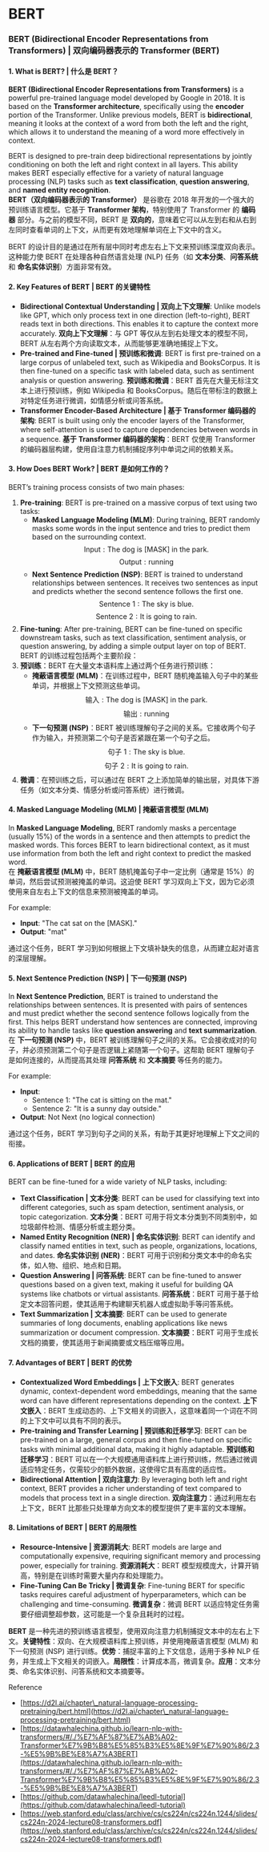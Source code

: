 # BERT

### BERT (Bidirectional Encoder Representations from Transformers) | 双向编码器表示的 Transformer (BERT)

#### 1. **What is BERT? | 什么是 BERT？**

**BERT (Bidirectional Encoder Representations from Transformers)** is a powerful pre-trained language model developed by Google in 2018. It is based on the **Transformer architecture**, specifically using the **encoder** portion of the Transformer. Unlike previous models, BERT is **bidirectional**, meaning it looks at the context of a word from both the left and the right, which allows it to understand the meaning of a word more effectively in context.

BERT is designed to pre-train deep bidirectional representations by jointly conditioning on both the left and right context in all layers. This ability makes BERT especially effective for a variety of natural language processing (NLP) tasks such as **text classification**, **question answering**, and **named entity recognition**.\
**BERT（双向编码器表示的 Transformer）** 是谷歌在 2018 年开发的一个强大的预训练语言模型。它基于 **Transformer 架构**，特别使用了 Transformer 的 **编码器** 部分。与之前的模型不同，BERT 是 **双向的**，意味着它可以从左到右和从右到左同时查看单词的上下文，从而更有效地理解单词在上下文中的含义。

BERT 的设计目的是通过在所有层中同时考虑左右上下文来预训练深度双向表示。这种能力使 BERT 在处理各种自然语言处理 (NLP) 任务（如 **文本分类**、**问答系统** 和 **命名实体识别**）方面非常有效。

#### 2. **Key Features of BERT | BERT 的关键特性**

* **Bidirectional Contextual Understanding | 双向上下文理解**: Unlike models like GPT, which only process text in one direction (left-to-right), BERT reads text in both directions. This enables it to capture the context more accurately. **双向上下文理解**：与 GPT 等仅从左到右处理文本的模型不同，BERT 从左右两个方向读取文本，从而能够更准确地捕捉上下文。
* **Pre-trained and Fine-tuned | 预训练和微调**: BERT is first pre-trained on a large corpus of unlabeled text, such as Wikipedia and BooksCorpus. It is then fine-tuned on a specific task with labeled data, such as sentiment analysis or question answering. **预训练和微调**：BERT 首先在大量无标注文本上进行预训练，例如 Wikipedia 和 BooksCorpus。随后在带标注的数据上对特定任务进行微调，如情感分析或问答系统。
* **Transformer Encoder-Based Architecture | 基于 Transformer 编码器的架构**: BERT is built using only the encoder layers of the Transformer, where self-attention is used to capture dependencies between words in a sequence. **基于 Transformer 编码器的架构**：BERT 仅使用 Transformer 的编码器层构建，使用自注意力机制捕捉序列中单词之间的依赖关系。

#### 3. **How Does BERT Work? | BERT 是如何工作的？**

BERT’s training process consists of two main phases:

1. **Pre-training**: BERT is pre-trained on a massive corpus of text using two tasks:
   * **Masked Language Modeling (MLM)**: During training, BERT randomly masks some words in the input sentence and tries to predict them based on the surrounding context. $$\text{Input}: \text{The dog is [MASK] in the park.}$$ $$\text{Output}: \text{running}$$
   * **Next Sentence Prediction (NSP)**: BERT is trained to understand relationships between sentences. It receives two sentences as input and predicts whether the second sentence follows the first one. $$\text{Sentence 1}: \text{The sky is blue.}$$ $$\text{Sentence 2}: \text{It is going to rain.}$$
2. **Fine-tuning**: After pre-training, BERT can be fine-tuned on specific downstream tasks, such as text classification, sentiment analysis, or question answering, by adding a simple output layer on top of BERT.\
   BERT 的训练过程包括两个主要阶段：
3. **预训练**：BERT 在大量文本语料库上通过两个任务进行预训练：
   * **掩蔽语言模型 (MLM)**：在训练过程中，BERT 随机掩盖输入句子中的某些单词，并根据上下文预测这些单词。 $$\text{输入}: \text{The dog is [MASK] in the park.}$$ $$\text{输出}: \text{running}$$
   * **下一句预测 (NSP)**：BERT 被训练理解句子之间的关系。它接收两个句子作为输入，并预测第二个句子是否紧跟在第一个句子之后。 $$\text{句子 1}: \text{The sky is blue.}$$ $$\text{句子 2}: \text{It is going to rain.}$$
4. **微调**：在预训练之后，可以通过在 BERT 之上添加简单的输出层，对具体下游任务（如文本分类、情感分析或问答系统）进行微调。

#### 4. **Masked Language Modeling (MLM) | 掩蔽语言模型 (MLM)**

In **Masked Language Modeling**, BERT randomly masks a percentage (usually 15%) of the words in a sentence and then attempts to predict the masked words. This forces BERT to learn bidirectional context, as it must use information from both the left and right context to predict the masked word.\
在 **掩蔽语言模型 (MLM)** 中，BERT 随机掩盖句子中一定比例（通常是 15%）的单词，然后尝试预测被掩盖的单词。这迫使 BERT 学习双向上下文，因为它必须使用来自左右上下文的信息来预测被掩盖的单词。

For example:

* **Input**: "The cat sat on the \[MASK]."
* **Output**: "mat"

通过这个任务，BERT 学习到如何根据上下文填补缺失的信息，从而建立起对语言的深层理解。

#### 5. **Next Sentence Prediction (NSP) | 下一句预测 (NSP)**

In **Next Sentence Prediction**, BERT is trained to understand the relationships between sentences. It is presented with pairs of sentences and must predict whether the second sentence follows logically from the first. This helps BERT understand how sentences are connected, improving its ability to handle tasks like **question answering** and **text summarization**.\
在 **下一句预测 (NSP)** 中，BERT 被训练理解句子之间的关系。它会接收成对的句子，并必须预测第二个句子是否逻辑上紧随第一个句子。这帮助 BERT 理解句子是如何连接的，从而提高其处理 **问答系统** 和 **文本摘要** 等任务的能力。

For example:

* **Input**:
  * Sentence 1: "The cat is sitting on the mat."
  * Sentence 2: "It is a sunny day outside."
* **Output**: Not Next (no logical connection)

通过这个任务，BERT 学习到句子之间的关系，有助于其更好地理解上下文之间的衔接。

#### 6. **Applications of BERT | BERT 的应用**

BERT can be fine-tuned for a wide variety of NLP tasks, including:

* **Text Classification | 文本分类**: BERT can be used for classifying text into different categories, such as spam detection, sentiment analysis, or topic categorization. **文本分类**：BERT 可用于将文本分类到不同类别中，如垃圾邮件检测、情感分析或主题分类。
* **Named Entity Recognition (NER) | 命名实体识别**: BERT can identify and classify named entities in text, such as people, organizations, locations, and dates. **命名实体识别 (NER)**：BERT 可用于识别和分类文本中的命名实体，如人物、组织、地点和日期。
* **Question Answering | 问答系统**: BERT can be fine-tuned to answer questions based on a given text, making it useful for building QA systems like chatbots or virtual assistants. **问答系统**：BERT 可用于基于给定文本回答问题，使其适用于构建聊天机器人或虚拟助手等问答系统。
* **Text Summarization | 文本摘要**: BERT can be used to generate summaries of long documents, enabling applications like news summarization or document compression. **文本摘要**：BERT 可用于生成长文档的摘要，使其适用于新闻摘要或文档压缩等应用。

#### 7. **Advantages of BERT | BERT 的优势**

* **Contextualized Word Embeddings | 上下文嵌入**: BERT generates dynamic, context-dependent word embeddings, meaning that the same word can have different representations depending on the context. **上下文嵌入**：BERT 生成动态的、上下文相关的词嵌入，这意味着同一个词在不同的上下文中可以具有不同的表示。
* **Pre-training and Transfer Learning | 预训练和迁移学习**: BERT can be pre-trained on a large, general corpus and then fine-tuned on specific tasks with minimal additional data, making it highly adaptable. **预训练和迁移学习**：BERT 可以在一个大规模通用语料库上进行预训练，然后通过微调适应特定任务，仅需较少的额外数据，这使得它具有高度的适应性。
* **Bidirectional Attention | 双向注意力**: By leveraging both left and right context, BERT provides a richer understanding of text compared to models that process text in a single direction. **双向注意力**：通过利用左右上下文，BERT 比那些只处理单方向文本的模型提供了更丰富的文本理解。

#### 8. **Limitations of BERT | BERT 的局限性**

* **Resource-Intensive | 资源消耗大**: BERT models are large and computationally expensive, requiring significant memory and processing power, especially for training. **资源消耗大**：BERT 模型规模庞大，计算开销高，特别是在训练时需要大量内存和处理能力。
* **Fine-Tuning Can Be Tricky | 微调复杂**: Fine-tuning BERT for specific tasks requires careful adjustment of hyperparameters, which can be challenging and time-consuming. **微调复杂**：微调 BERT 以适应特定任务需要仔细调整超参数，这可能是一个复杂且耗时的过程。





**BERT** 是一种先进的预训练语言模型，使用双向注意力机制捕捉文本中的左右上下文。**关键特性**：双向、在大规模语料库上预训练，并使用掩蔽语言模型 (MLM) 和下一句预测 (NSP) 进行训练。**优势**：捕捉丰富的上下文信息，适用于多种 NLP 任务，并生成上下文相关的词嵌入。**局限性**：计算成本高，微调复杂。**应用**：文本分类、命名实体识别、问答系统和文本摘要等。





Reference

* [https://d2l.ai/chapter\_natural-language-processing-pretraining/bert.html](https://d2l.ai/chapter\_natural-language-processing-pretraining/bert.html)
* [https://datawhalechina.github.io/learn-nlp-with-transformers/#/./%E7%AF%87%E7%AB%A02-Transformer%E7%9B%B8%E5%85%B3%E5%8E%9F%E7%90%86/2.3-%E5%9B%BE%E8%A7%A3BERT](https://datawhalechina.github.io/learn-nlp-with-transformers/#/./%E7%AF%87%E7%AB%A02-Transformer%E7%9B%B8%E5%85%B3%E5%8E%9F%E7%90%86/2.3-%E5%9B%BE%E8%A7%A3BERT)
* [https://github.com/datawhalechina/leedl-tutorial](https://github.com/datawhalechina/leedl-tutorial)
* [https://web.stanford.edu/class/archive/cs/cs224n/cs224n.1244/slides/cs224n-2024-lecture08-transformers.pdf](https://web.stanford.edu/class/archive/cs/cs224n/cs224n.1244/slides/cs224n-2024-lecture08-transformers.pdf)
